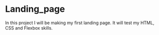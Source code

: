 # Landing_page
In this project I will be making my first landing page.
It will test my HTML, CSS and Flexbox skills. 
